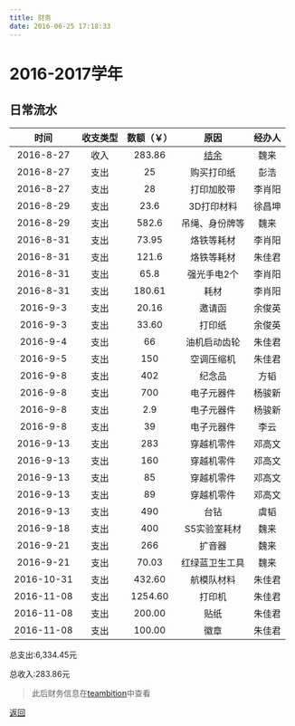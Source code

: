 ```yaml
---
title: 财务
date: 2016-06-25 17:18:33
---
```

# 2016-2017学年

## 日常流水
|时间|收支类型|数额（￥）|原因|经办人|
|:---:|:---:|:---:|:---:|:---:|
|2016-8-27|收入|283.86|[结余](../2015_2016/)|魏来|
|2016-8-27|支出|25|购买打印纸|彭浩|
|2016-8-27|支出|28|打印加胶带|李肖阳|
|2016-8-29|支出|23.6|3D打印材料|徐昌坤|
|2016-8-29|支出|582.6|吊绳、身份牌等|魏来|
|2016-8-31|支出|73.95|烙铁等耗材|李肖阳|
|2016-8-31|支出|121.6|烙铁等耗材|朱佳君|
|2016-8-31|支出|65.8|强光手电2个|李肖阳|
|2016-8-31|支出|180.61|耗材|李肖阳|
|2016-9-3|支出|20.16|邀请函|余俊英|
|2016-9-3|支出|33.60|打印纸|余俊英|
|2016-9-4|支出|66|油机启动齿轮|朱佳君|
|2016-9-5|支出|150|空调压缩机|朱佳君|
|2016-9-8|支出|402|纪念品|方韬|
|2016-9-8|支出|700|电子元器件|杨骏新|
|2016-9-8|支出|2.9|电子元器件|杨骏新|
|2016-9-8|支出|39|电子元器件|李云|
|2016-9-13|支出|283|穿越机零件|邓高文|
|2016-9-13|支出|160|穿越机零件|邓高文|
|2016-9-13|支出|85|穿越机零件|邓高文|
|2016-9-13|支出|89|穿越机零件|邓高文|
|2016-9-13|支出|490|台钻|虞韬|
|2016-9-18|支出|400|S5实验室耗材|魏来|
|2016-9-21|支出|266|扩音器|魏来|
|2016-9-21|支出|70.03|红绿蓝卫生工具|魏来|
|2016-10-31|支出|432.60|航模队材料|朱佳君|
|2016-11-08|支出|1254.60|打印机|朱佳君|
|2016-11-08|支出|200.00|贴纸|朱佳君|
|2016-11-08|支出|100.00|徽章|朱佳君|

总支出:6,334.45元

总收入:283.86元

> 此后财务信息在[teambition](https://www.teambition.com)中查看


[返回](../)